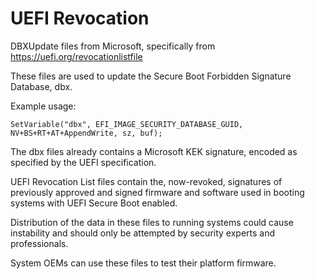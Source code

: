 # UEFI Revocation

DBXUpdate files from Microsoft, specifically from https://uefi.org/revocationlistfile

These files are used to update the Secure Boot Forbidden Signature Database, dbx.

Example usage:

    SetVariable("dbx", EFI_IMAGE_SECURITY_DATABASE_GUID, NV+BS+RT+AT+AppendWrite, sz, buf);

The dbx files already contains a Microsoft KEK signature, encoded as specified
by the UEFI specification.

UEFI Revocation List files contain the, now-revoked, signatures of previously
approved and signed firmware and software used in booting systems with UEFI
Secure Boot enabled.

Distribution of the data in these files to running systems could cause
instability and should only be attempted by security experts and professionals.

System OEMs can use these files to test their platform firmware.
